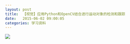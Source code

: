 ```yaml
---
layout: post
title:  【视觉】应用Python和OpenCV结合进行运动对象的检测和跟踪
date:   2015-06-02 09:00:05
categories: 学习资料
---
```


![]({{site.baseurl}}/images/bd_hr.png)